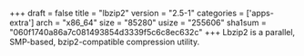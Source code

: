 +++
draft = false
title = "lbzip2"
version = "2.5-1"
categories = ['apps-extra']
arch = "x86_64"
size = "85280"
usize = "255606"
sha1sum = "060f1740a86a7c081493854d3339f5c6c8ec632c"
+++
Lbzip2 is a parallel, SMP-based, bzip2-compatible compression utility.